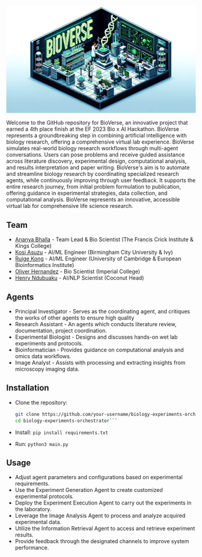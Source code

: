 ![Alt text](/images/logo.jpeg)

Welcome to the GitHub repository for BioVerse, an innovative project that earned a 4th place finish at the EF 2023 Bio x AI Hackathon. BioVerse represents a groundbreaking step in combining artificial intelligence with biology research, offering a comprehensive virtual lab experience. BioVerse simulates real-world biology research workflows through multi-agent conversations. Users can pose problems and receive guided assistance across literature discovery, experimental design, computational analysis, and results interpretation and paper writing. BioVerse's aim is to automate and streamline biology research by coordinating specialized research agents, while continuously improving through user feedback. It supports the entire research journey, from initial problem formulation to publication, offering guidance in experimental strategies, data collection, and computational analysis. BioVerse represents an innovative, accessible virtual lab for comprehensive life science research.

## Team
- [Ananya Bhalla](https://www.linkedin.com/in/ananyabhalla/) - Team Lead & Bio Scientist (The Francis Crick Institute & Kings College)
- [Kosi Asuzu](https://www.linkedin.com/in/kosi-asuzu-793494190/) - AI/ML Engineer (Birmingham City University & Ivy)
- [Ruige Kong](https://www.linkedin.com/in/ruige-kong-6685611a3/) - AI/ML Engineer (University of Cambridge & European  Bioinformatics Institute)
- [Oliver Hernandez](https://www.linkedin.com/in/oliverhdez/) - Bio Scientist (Imperial College)
- [Henry Ndubuaku](https://www.linkedin.com/in/henry-ndubuaku-7b6350b8/) - AI/NLP Scientist (Coconut Head)

## Agents
- Principal Investigator - Serves as the coordinating agent, and critiques the works of other agents to ensure high quality
- Research Assistant - An agents which conducts literature review, documentation, project coordination.
- Experimental Biologist - Designs and discusses hands-on wet lab experiments and protocols.
- Bioinformatician - Provides guidance on computational analysis and omics data workflows.
- Image Analyst - Assists with processing and extracting insights from microscopy imaging data.

## Installation
- Clone the repository: 
   ```bash
   git clone https://github.com/your-username/biology-experiments-orchestrator.git
   cd biology-experiments-orchestrator```

- Install: ```pip install requirements.txt```

- Run: ```python3 main.py```

## Usage
- Adjust agent parameters and configurations based on experimental requirements.
- Use the Experiment Generation Agent to create customized experimental protocols.
- Deploy the Experiment Execution Agent to carry out the experiments in the laboratory.
- Leverage the Image Analysis Agent to process and analyze acquired experimental data.
- Utilize the Information Retrieval Agent to access and retrieve experiment results.
- Provide feedback through the designated channels to improve system performance.
